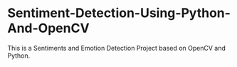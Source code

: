 # Sentiment-Detection-Using-Python-And-OpenCV
This is a Sentiments and Emotion Detection Project based on OpenCV and Python.
